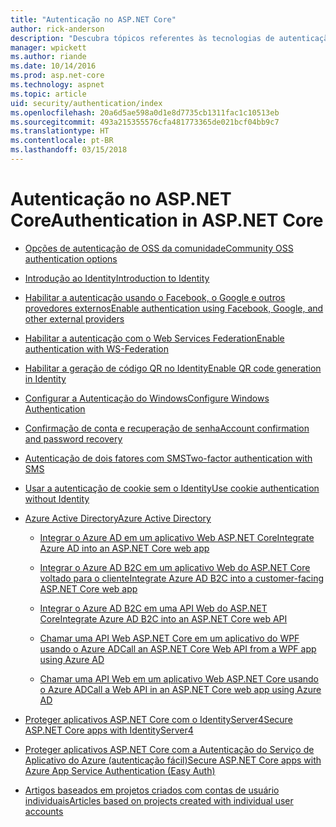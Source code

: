 ```yaml
---
title: "Autenticação no ASP.NET Core"
author: rick-anderson
description: "Descubra tópicos referentes às tecnologias de autenticação do ASP.NET Core."
manager: wpickett
ms.author: riande
ms.date: 10/14/2016
ms.prod: asp.net-core
ms.technology: aspnet
ms.topic: article
uid: security/authentication/index
ms.openlocfilehash: 20a6d5ae598a0d1e8d7735cb1311fac1c10513eb
ms.sourcegitcommit: 493a215355576cfa481773365de021bcf04bb9c7
ms.translationtype: HT
ms.contentlocale: pt-BR
ms.lasthandoff: 03/15/2018
---
```

# <a name="authentication-in-aspnet-core"></a><span data-ttu-id="c356d-103">Autenticação no ASP.NET Core</span><span class="sxs-lookup"><span data-stu-id="c356d-103">Authentication in ASP.NET Core</span></span>

* [<span data-ttu-id="c356d-104">Opções de autenticação de OSS da comunidade</span><span class="sxs-lookup"><span data-stu-id="c356d-104">Community OSS authentication options</span></span>](xref:security/authentication/community)

* [<span data-ttu-id="c356d-105">Introdução ao Identity</span><span class="sxs-lookup"><span data-stu-id="c356d-105">Introduction to Identity</span></span>](xref:security/authentication/identity)

* [<span data-ttu-id="c356d-106">Habilitar a autenticação usando o Facebook, o Google e outros provedores externos</span><span class="sxs-lookup"><span data-stu-id="c356d-106">Enable authentication using Facebook, Google, and other external providers</span></span>](xref:security/authentication/social/index)

* [<span data-ttu-id="c356d-107">Habilitar a autenticação com o Web Services Federation</span><span class="sxs-lookup"><span data-stu-id="c356d-107">Enable authentication with WS-Federation</span></span>](xref:security/authentication/ws-federation)

* [<span data-ttu-id="c356d-108">Habilitar a geração de código QR no Identity</span><span class="sxs-lookup"><span data-stu-id="c356d-108">Enable QR code generation in Identity</span></span>](xref:security/authentication/identity-enable-qrcodes)

* [<span data-ttu-id="c356d-109">Configurar a Autenticação do Windows</span><span class="sxs-lookup"><span data-stu-id="c356d-109">Configure Windows Authentication</span></span>](xref:security/authentication/windowsauth)

* [<span data-ttu-id="c356d-110">Confirmação de conta e recuperação de senha</span><span class="sxs-lookup"><span data-stu-id="c356d-110">Account confirmation and password recovery</span></span>](xref:security/authentication/accconfirm)

* [<span data-ttu-id="c356d-111">Autenticação de dois fatores com SMS</span><span class="sxs-lookup"><span data-stu-id="c356d-111">Two-factor authentication with SMS</span></span>](xref:security/authentication/2fa)

* [<span data-ttu-id="c356d-112">Usar a autenticação de cookie sem o Identity</span><span class="sxs-lookup"><span data-stu-id="c356d-112">Use cookie authentication without Identity</span></span>](xref:security/authentication/cookie)

* [<span data-ttu-id="c356d-113">Azure Active Directory</span><span class="sxs-lookup"><span data-stu-id="c356d-113">Azure Active Directory</span></span>](xref:security/authentication/azure-active-directory/index)

  * [<span data-ttu-id="c356d-114">Integrar o Azure AD em um aplicativo Web ASP.NET Core</span><span class="sxs-lookup"><span data-stu-id="c356d-114">Integrate Azure AD into an ASP.NET Core web app</span></span>](https://azure.microsoft.com/documentation/samples/active-directory-dotnet-webapp-openidconnect-aspnetcore/)

  * [<span data-ttu-id="c356d-115">Integrar o Azure AD B2C em um aplicativo Web do ASP.NET Core voltado para o cliente</span><span class="sxs-lookup"><span data-stu-id="c356d-115">Integrate Azure AD B2C into a customer-facing ASP.NET Core web app</span></span>](xref:security/authentication/azure-ad-b2c)

  * [<span data-ttu-id="c356d-116">Integrar o Azure AD B2C em uma API Web do ASP.NET Core</span><span class="sxs-lookup"><span data-stu-id="c356d-116">Integrate Azure AD B2C into an ASP.NET Core web API</span></span>](xref:security/authentication/azure-ad-b2c-webapi)

  * [<span data-ttu-id="c356d-117">Chamar uma API Web ASP.NET Core em um aplicativo do WPF usando o Azure AD</span><span class="sxs-lookup"><span data-stu-id="c356d-117">Call an ASP.NET Core Web API from a WPF app using Azure AD</span></span>](https://azure.microsoft.com/documentation/samples/active-directory-dotnet-native-aspnetcore/)

  * [<span data-ttu-id="c356d-118">Chamar uma API Web em um aplicativo Web ASP.NET Core usando o Azure AD</span><span class="sxs-lookup"><span data-stu-id="c356d-118">Call a Web API in an ASP.NET Core web app using Azure AD</span></span>](https://azure.microsoft.com/documentation/samples/active-directory-dotnet-webapp-webapi-openidconnect-aspnetcore/)

* [<span data-ttu-id="c356d-119">Proteger aplicativos ASP.NET Core com o IdentityServer4</span><span class="sxs-lookup"><span data-stu-id="c356d-119">Secure ASP.NET Core apps with IdentityServer4</span></span>](http://docs.identityserver.io/en/release/)

* [<span data-ttu-id="c356d-120">Proteger aplicativos ASP.NET Core com a Autenticação do Serviço de Aplicativo do Azure (autenticação fácil)</span><span class="sxs-lookup"><span data-stu-id="c356d-120">Secure ASP.NET Core apps with Azure App Service Authentication (Easy Auth)</span></span>](/azure/app-service/app-service-authentication-overview)

* [<span data-ttu-id="c356d-121">Artigos baseados em projetos criados com contas de usuário individuais</span><span class="sxs-lookup"><span data-stu-id="c356d-121">Articles based on projects created with individual user accounts</span></span>](xref:security/authentication/individual)
